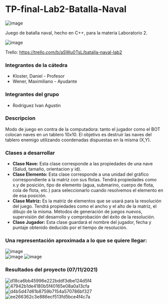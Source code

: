 # TP-final-Lab2-Batalla-Naval
![image](https://user-images.githubusercontent.com/76019584/122438385-0b228d80-cf71-11eb-8807-99e632f2cb08.png)

Juego de batalla naval, hecho en C++, para la materia Laboratorio 2.

![image](https://user-images.githubusercontent.com/76019584/122438715-618fcc00-cf71-11eb-92dd-a9d271bcc89a.png)

Trello: https://trello.com/b/aSWu0TsL/batalla-naval-lab2

### Integrantes de la cátedra
- Kloster, Daniel - Profesor
- Wener, Maximiliano - Ayudante

### Integrantes del grupo
- Rodriguez Ivan Agustin

### Descripcion
Modo de juego en contra de la computadora: tanto el jugador como el BOT colocan naves en un tablero 10x10. El objetivo es destruir las naves del tablero enemigo utilizando coordenadas dispuestas en la misma (X,Y).

### Clases a desarrollar
- **Clase Nave:** Esta clase corresponde a las propiedades de una nave (Salud, tamaño, orientacion y id).
- **Clase Elemento:** Esta clase corresponde a una unidad del gráfico correspondiente a la matriz con sus flotas. Tendrá propiedades como x.y de posición, tipo de elemento (agua, submarino, cuerpo de flota, cola de flota, etc.) para seleccionarlo cuando resolvemos el elemento en de esa posición.
- **Clase Matriz:**	Es la matriz de elementos que se usará para la resolución del juego. Tendrá propiedades como el ancho y el alto de la matriz, el dibujo de la misma. Métodos de generación de juegos nuevos, supervisión del desarrollo y comprobación del éxito de la resolución.
- **Clase Jugador:** Esta clase guardará el nombre del jugador, fecha y puntaje obtenido deducido por el tiempo de resolución.

### Una representación aproximada a lo que se quiere llegar:
![image](https://user-images.githubusercontent.com/76019584/122438123-c5fe5b80-cf70-11eb-9628-55e37d22a06d.png)  
![image](https://user-images.githubusercontent.com/76019584/122438137-c991e280-cf70-11eb-88d2-cbb312b8cfe2.png)
![image](https://user-images.githubusercontent.com/76019584/122438144-cb5ba600-cf70-11eb-8c9b-feea066d7657.png)

### Resultados del proyecto (07/11/2021)

![d18ca6bb45996e222bddf3dbe124d5f4](https://user-images.githubusercontent.com/76019584/140663653-2862d525-abf1-482e-a653-0dd6840e7454.png)
![47942b1de4180b5f40165e08a0a13cfa](https://user-images.githubusercontent.com/76019584/140663661-64ec67a3-d132-4cd7-b946-6f2f29f39843.png)
![d4b5d47d61b8759b7154a570786bf327](https://user-images.githubusercontent.com/76019584/140663673-4195b69b-c255-45e4-8d00-3b65718908a3.png)
![ee266362c3e886ecf513fd5bce4f4c7a](https://user-images.githubusercontent.com/76019584/140663676-1bf39cf8-b6be-4f62-95a2-18d22c83e599.png)



